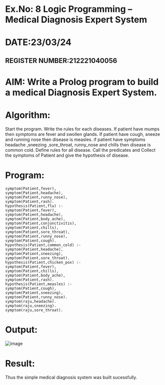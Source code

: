 # Ex.No: 8 Logic Programming – Medical Diagnosis Expert System
# DATE:23/03/24
## REGISTER NUMBER:212221040056

# AIM: Write a Prolog program to build a medical Diagnosis Expert System.

# Algorithm:
Start the program.
Write the rules for each diseases.
If patient have mumps then symptoms are fever and swollen glands.
If patient have cough, sneeze and running nose then disease is measles.
if patient have symptoms headache ,sneezing ,sore_throat, runny_nose and chills then disease is common cold.
Define rules for all disease.
Call the predicates and Collect the symptoms of Patient and give the hypothesis of disease.
# Program:
```
symptom(Patient,fever),
symptom(Patient,headache),
symptom(Patient,runny_nose),
symptom(Patient,rash).
hypothesis(Patient,flu) :-
symptom(Patient,fever),
symptom(Patient,headache),
symptom(Patient,body_ache),
symptom(Patient,conjunctivitis),
symptom(Patient,chills),
symptom(Patient,sore_throat),
symptom(Patient,runny_nose),
symptom(Patient,cough).
hypothesis(Patient,common_cold) :-
symptom(Patient,headache),
symptom(Patient,sneezing),
symptom(Patient,sore_throat).
hypothesis(Patient,chicken_pox) :-
symptom(Patient,fever),
symptom(Patient,chills),
symptom(Patient,body_ache),
symptom(Patient,rash).
hypothesis(Patient,measles) :-
symptom(Patient,cough),
symptom(Patient,sneezing),
symptom(Patient,runny_nose).
symptom(raju,headache).
symptom(raju,sneezing).
symptom(raju,sore_throat).
```
# Output:
![image](https://github.com/HibaRajarajeswari/MEDICAL-DIAGNOSIS/assets/129970809/c2fa02e0-ea98-42c7-aec4-782d3635f285)

# Result:
Thus the simple medical diagnosis system was built sucessfully.
